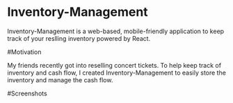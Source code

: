 # Inventory-Management

Inventory-Management is a web-based, mobile-friendly application to keep track of your reslling inventory powered by React.

#Motivation

My friends recently got into reselling concert tickets. To help keep track of inventory and cash flow, I created Inventory-Management to easily store the inventory and manage the cash flow.

#Screenshots
